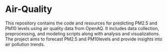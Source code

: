 # Air-Quality
 This repository contains the code and resources for predicting PM2.5 and PM10 levels using air quality data from OpenAQ. It includes data collection, preprocessing, and modeling scripts along with analysis and visualizations. The project aims to forecast PM2.5 and PM10levels and provide insights into air pollution trends.
